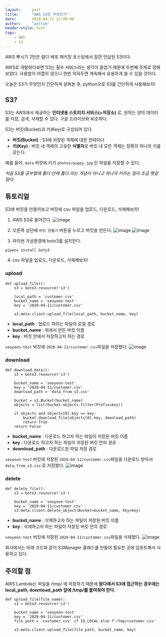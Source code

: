 ```yaml
---
layout:     post
title:      "AWS S3란 무엇인가"
date:       2020-04-11 12:00:00
author:     "yellie"
header-style: text
tags:
    - AWS
    - S3
---
```

AWS 뿌시기 2탄은 람다 배포 패키징 포스팅에서 잠깐 언급된 S3이다.

AWS로 개발하다보면 S3는 필수 서비스라는 생각이 들었기 때문에 두번째 주제로 정해보았다. 사용법이 어렵지 않으니 한번 익혀두면 계속해서 유용하게 쓸 수 있을 것이다.

오늘은 S3가 무엇인지 간단하게 살펴본 후, python으로 S3를 간단하게 사용해보자!

## S3?
S3는 AWS에서 제공하는 **인터넷용 스토리지 서비스(=저장소)** 로, 원하는 양의 데이터를 저장, 검색, 삭제할 수 있다. 구글 드라이브와 비슷하다.

S3는 버킷(Bucket)과 키(Key)로 구성되어 있다.
- **버킷(Bucket)** : S3에 저장된 객체에 대한 컨테이너
- **키(Key)** : 버킷 내 객체의 고유한 **식별자**로 버킷 내 모든 객체는 정확히 하나의 키를 갖는다.

예를 들어, `data` 버킷에 키가 `photos/puppy.jpg` 인 파일을 저장할 수 있다.

*처음 S3를 공부할때 폴더 안에 폴더 라는 개념이 아니고 하나의 키라는 점이 조금 헷갈렸다.*

## 튜토리얼
S3에 버킷을 만들어보고 버킷에 csv 파일을 업로드, 다운로드, 삭제해보자!

1. AWS S3로 들어간다.
![image](https://user-images.githubusercontent.com/49056225/122343475-b424b480-cf80-11eb-8515-f9ae25dbd951.png)

2. 오른쪽 상단에 `버킷 만들기` 버튼을 누르고 버킷을 만든다.
![image](https://user-images.githubusercontent.com/49056225/122343564-cacb0b80-cf80-11eb-87dc-d6e727ff60ba.png)
![image](https://user-images.githubusercontent.com/49056225/122343593-d4547380-cf80-11eb-9a9a-57402af17d7f.png)

3. 파이썬 가상환경에 boto3를 설치한다.
```
pipenv install boto3
```

4. csv 파일을 업로드, 다운로드, 삭제해보자!

### upload
```
def upload_file():
    s3 = boto3.resource('s3')
    
    local_path = 'customer.csv'
    bucket_name = 'seoyeon-test'
    key = '2020-04-11/customer.csv'
    
    s3.meta.client.upload_file(local_path, bucket_name, key)
```

- **local_path** : 업로드 하려는 파일의 로컬 경로
- **bucket_name** : 위에서 만든 버킷 이름
- **key** : 버킷 안에서 저장하고자 하는 경로

`seoyeon-test` 버킷에 `2020-04-11/customer.csv`파일을 저장했다.
![image](https://user-images.githubusercontent.com/49056225/122343789-0cf44d00-cf81-11eb-923d-1ccbafc3101c.png)

### download
```
def download_data():
    s3 = boto3.resource('s3')
    
    bucket_name = 'seoyeon-test'
    key = '2020-04-11/customer.csv'
    download_path = 'data_from_s3.csv'
    
    bucket = s3.Bucket(bucket_name)
    objects = list(bucket.objects.filter(Prefix=key))
    
    if objects and objects[0].key == key:
        bucket.download_file(objects[0].key, download_path)
        return True
    return False
```

- **bucket_name** : 다운로드 하고자 하는 파일이 저장된 버킷 이름
- **key** : 다운로드 하고자 하는 파일이 저장된 버킷 안의 경로
- **download_path** : 다운로드한 파일 저장 경로

`seoyeon-test` 버킷에 저장된 `2020-04-11/customer.csv`파일을 다운로드 받아서 `data_from_s3.csv` 로 저장했다.
![image](https://user-images.githubusercontent.com/49056225/122343984-4331cc80-cf81-11eb-9e1c-d78216edce4d.png)

### delete
```
def delete_file():
    s3 = boto3.resource('s3')
    
    bucket_name = 'seoyeon-test'
    key = '2020-04-11/customer.csv'
    s3.meta.client.delete_object(Bucket=bucket_name, Key=key)
```
- **bucket_name** : 삭제하고자 하는 파일이 저장된 버킷 이름
- **key** : 삭제하고자 하는 파일이 저장된 버킷 안의 경로

`seoyeon-test` 버킷에 저장된 `2020-04-11/customer.csv`파일을 삭제했다.
![image](https://user-images.githubusercontent.com/49056225/122344140-652b4f00-cf81-11eb-9961-c67b1f35bcf8.png)

회사에서는 아래 코드와 같이 S3Manager 클래스를 만들어 필요한 곳에 임포트해서 사용하고 있다.
<script src="https://gist.github.com/seoyeonhwng/89957716a5a3195cce82ac4b01422136.js"></script>

## 주의할 점
AWS Lambda는 파일을 /tmp/ 에 저장하기 때문에 **람다에서 S3에 접근하는 경우에는 local_path, download_path 앞에 /tmp/를 붙여줘야 한다.**
```
def upload_file(file_name):
    s3 = boto3.resource('s3')
    
    bucket_name = 'seoyeon-test'
    key = '2020-04-11/customer.csv'
    file_path = 'customer.csv' if IS_LOCAL else f'/tmp/customer.csv'
    
    s3.meta.client.upload_file(file_path, bucket_name, key)
```
